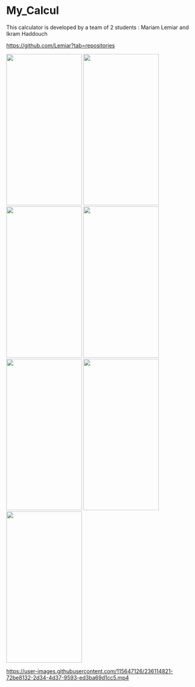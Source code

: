 # My_Calcul
This calculator is developed by a team of 2 students : Mariam Lemiar and Ikram Haddouch

https://github.com/Lemiar?tab=repositories
<div>
<img src="https://user-images.githubusercontent.com/115647126/206800127-fc691476-2903-4d1a-b924-46689dd5bddf.jpg" width="200" height="400">
<img src="https://user-images.githubusercontent.com/115647126/206800150-39c57cc5-b699-42b0-be3e-378347405326.jpg" width="200" height="400">
<img src="https://user-images.githubusercontent.com/115647126/206800161-300c2ade-f4b0-457d-ba81-ce42e3a1cc3d.jpg" width="200" height="400">
<img src="https://user-images.githubusercontent.com/115647126/206800181-66385eaf-f983-4656-a4fd-e4531c06c983.jpg" width="200" height="400">
<img src="https://user-images.githubusercontent.com/115647126/206800223-15c51b79-6224-47df-8465-cb8b78624f42.jpg" width="200" height="400">
<img src="https://user-images.githubusercontent.com/115647126/206800233-e64bccc8-7c72-45ee-9ae1-d0c95b17843d.jpg" width="200" height="400">
<img src="https://user-images.githubusercontent.com/115647126/206800301-3369db77-7247-4f22-b677-68ba93fd2949.jpg" width="200" height="400">
</div>


https://user-images.githubusercontent.com/115647126/236114821-72be8132-2d34-4d37-9593-ed3ba69d1cc5.mp4

